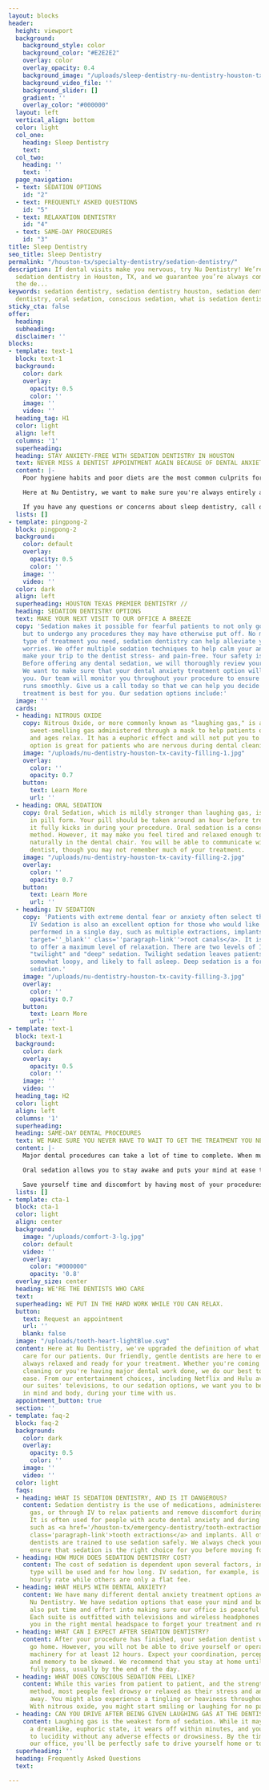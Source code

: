 ```yaml
---
layout: blocks
header:
  height: viewport
  background:
    background_style: color
    background_color: "#E2E2E2"
    overlay: color
    overlay_opacity: 0.4
    background_image: "/uploads/sleep-dentistry-nu-dentistry-houston-tx-hero.jpg"
    background_video_file: ''
    background_slider: []
    gradient: ''
    overlay_color: "#000000"
  layout: left
  vertical_align: bottom
  color: light
  col_one:
    heading: Sleep Dentistry
    text: 
  col_two:
    heading: ''
    text: ''
  page_navigation:
  - text: SEDATION OPTIONS
    id: "2"
  - text: FREQUENTLY ASKED QUESTIONS
    id: "5"
  - text: RELAXATION DENTISTRY
    id: "4"
  - text: SAME-DAY PROCEDURES
    id: "3"
title: Sleep Dentistry
seo_title: Sleep Dentistry
permalink: "/houston-tx/specialty-dentistry/sedation-dentistry/"
description: If dental visits make you nervous, try Nu Dentistry! We’re experts in
  sedation dentistry in Houston, TX, and we guarantee you’re always comfortable in
  the de...
keywords: sedation dentistry, sedation dentistry houston, sedation dentist, iv sedation
  dentistry, oral sedation, conscious sedation, what is sedation dentistry, sedat...
sticky_cta: false
offer:
  heading: 
  subheading: 
  disclaimer: ''
blocks:
- template: text-1
  block: text-1
  background:
    color: dark
    overlay:
      opacity: 0.5
      color: ''
    image: ''
    video: ''
  heading_tag: H1
  color: light
  align: left
  columns: '1'
  superheading: 
  heading: STAY ANXIETY-FREE WITH SEDATION DENTISTRY IN HOUSTON
  text: NEVER MISS A DENTIST APPOINTMENT AGAIN BECAUSE OF DENTAL ANXIETY
  content: |-
    Poor hygiene habits and poor diets are the most common culprits for cavities and decay. However, there is a secret villain causing toothaches and oral problems around the world: dental phobia. Fear of the dentist has led too many patients to avoid their <a href='/houston-tx/general-dentistry/dental-cleaning/' target='_blank' class='paragraph-link'>dental cleanings and exams</a> — a big and costly mistake. Avoiding the dentist can lead to dental problems that otherwise would have been easily treatable. However, our dentists are here to help you conquer your fear and make visits to our office simple and painless.

    Here at Nu Dentistry, we want to make sure you're always entirely at ease when receiving the care you need. For those who want more than general anesthesia to feel reassured about their treatment, we offer a wide selection of both conscious and unconscious sedation options available upon request. We always want our patients to have the best dental experience possible. Let our dental team ease your fears in our calm and safe dental office. Going to the dental office without fear will completely change your life and get your dental health back on track.

    If you have any questions or concerns about sleep dentistry, call our office at <a href='tel:+8329164144' title='Click to Call Us'>(832) 916-4144</a>, and we'll be happy to answer.
  lists: []
- template: pingpong-2
  block: pingpong-2
  background:
    color: default
    overlay:
      opacity: 0.5
      color: ''
    image: ''
    video: ''
  color: dark
  align: left
  superheading: HOUSTON TEXAS PREMIER DENTISTRY //
  heading: SEDATION DENTISTRY OPTIONS
  text: MAKE YOUR NEXT VISIT TO OUR OFFICE A BREEZE
  copy: 'Sedation makes it possible for fearful patients to not only go to the dentist
    but to undergo any procedures they may have otherwise put off. No matter what
    type of treatment you need, sedation dentistry can help alleviate your excessive
    worries. We offer multiple sedation techniques to help calm your anxieties and
    make your trip to the dentist stress- and pain-free. Your safety is our #1 priority.
    Before offering any dental sedation, we will thoroughly review your medical history.
    We want to make sure that your dental anxiety treatment option will be safe for
    you. Our team will monitor you throughout your procedure to ensure that everything
    runs smoothly. Give us a call today so that we can help you decide which sedation
    treatment is best for you. Our sedation options include:'
  image: ''
  cards:
  - heading: NITROUS OXIDE
    copy: Nitrous Oxide, or more commonly known as "laughing gas," is a colorless,
      sweet-smelling gas administered through a mask to help patients of all needs
      and ages relax. It has a euphoric effect and will not put you to sleep. This
      option is great for patients who are nervous during dental cleaning appointments.
    image: "/uploads/nu-dentistry-houston-tx-cavity-filling-1.jpg"
    overlay:
      color: ''
      opacity: 0.7
    button:
      text: Learn More
      url: ''
  - heading: ORAL SEDATION
    copy: Oral Sedation, which is mildly stronger than laughing gas, is administered
      in pill form. Your pill should be taken around an hour before treatment so that
      it fully kicks in during your procedure. Oral sedation is a conscious sedation
      method. However, it may make you feel tired and relaxed enough to fall asleep
      naturally in the dental chair. You will be able to communicate with your sedation
      dentist, though you may not remember much of your treatment.
    image: "/uploads/nu-dentistry-houston-tx-cavity-filling-2.jpg"
    overlay:
      color: ''
      opacity: 0.7
    button:
      text: Learn More
      url: ''
  - heading: IV SEDATION
    copy: 'Patients with extreme dental fear or anxiety often select this option.
      IV Sedation is also an excellent option for those who would like multiple procedures
      performed in a single day, such as multiple extractions, implants, or <a href=''/houston-tx/emergency-dentistry/root-canal/''
      target=''_blank'' class=''paragraph-link''>root canals</a>. It is given intravenously
      to offer a maximum level of relaxation. There are two levels of IV sedation:
      "twilight" and "deep" sedation. Twilight sedation leaves patients awake, though
      somewhat loopy, and likely to fall asleep. Deep sedation is a form of unconscious
      sedation.'
    image: "/uploads/nu-dentistry-houston-tx-cavity-filling-3.jpg"
    overlay:
      color: ''
      opacity: 0.7
    button:
      text: Learn More
      url: ''
- template: text-1
  block: text-1
  background:
    color: dark
    overlay:
      opacity: 0.5
      color: ''
    image: ''
    video: ''
  heading_tag: H2
  color: light
  align: left
  columns: '1'
  superheading: 
  heading: SAME-DAY DENTAL PROCEDURES
  text: WE MAKE SURE YOU NEVER HAVE TO WAIT TO GET THE TREATMENT YOU NEED
  content: |-
    Major dental procedures can take a lot of time to complete. When multiple treatments are needed, it can take way too much time to get them done separately. However, sedation dentistry allows you to comfortably get a brand new smile in a single visit with same-day dental procedures.

    Oral sedation allows you to stay awake and puts your mind at ease throughout your procedures. For patients who prefer it, we can use IV sedation to keep you asleep throughout your procedures. Your time with us will be over before you know it! Our sedation dentists can help you decide which method is right for your needs.

    Save yourself time and discomfort by having most of your procedures finished in a single appointment! With sedation dentistry, we can make your time in our office as efficient as possible without putting a strain on your daily life. If you're ready to schedule your treatments, call our office at <a href='tel:+8329164144' title='Click to Call Us'>(832) 916-4144</a> today!
  lists: []
- template: cta-1
  block: cta-1
  color: light
  align: center
  background:
    image: "/uploads/comfort-3-lg.jpg"
    color: default
    video: ''
    overlay:
      color: "#000000"
      opacity: '0.8'
  overlay_size: center
  heading: WE'RE THE DENTISTS WHO CARE
  text: 
  superheading: WE PUT IN THE HARD WORK WHILE YOU CAN RELAX.
  button:
    text: Request an appointment
    url: ''
    blank: false
  image: "/uploads/tooth-heart-lightBlue.svg"
  content: Here at Nu Dentistry, we've upgraded the definition of what it means to
    care for our patients. Our friendly, gentle dentists are here to ensure you are
    always relaxed and ready for your treatment. Whether you're coming in for a routine
    cleaning or you're having major dental work done, we do our best to put you at
    ease. From our entertainment choices, including Netflix and Hulu available on
    our suites' televisions, to our sedation options, we want you to be fully satisfied
    in mind and body, during your time with us.
  appointment_button: true
  section: ''
- template: faq-2
  block: faq-2
  background:
    color: dark
    overlay:
      opacity: 0.5
      color: ''
    image: ''
    video: ''
  color: light
  faqs:
  - heading: WHAT IS SEDATION DENTISTRY, AND IS IT DANGEROUS?
    content: Sedation dentistry is the use of medications, administered orally, by
      gas, or through IV to relax patients and remove discomfort during treatment.
      It is often used for people with acute dental anxiety and during intensive procedures,
      such as <a href='/houston-tx/emergency-dentistry/tooth-extraction/' target='_blank'
      class='paragraph-link'>tooth extractions</a> and implants. All of our sedation
      dentists are trained to use sedation safely. We always check your history to
      ensure that sedation is the right choice for you before moving forward.
  - heading: HOW MUCH DOES SEDATION DENTISTRY COST?
    content: The cost of sedation is dependent upon several factors, including which
      type will be used and for how long. IV sedation, for example, is priced at an
      hourly rate while others are only a flat fee.
  - heading: WHAT HELPS WITH DENTAL ANXIETY?
    content: We have many different dental anxiety treatment options available at
      Nu Dentistry. We have sedation options that ease your mind and body. We have
      also put time and effort into making sure our office is peaceful and relaxing.
      Each suite is outfitted with televisions and wireless headphones to help put
      you in the right mental headspace to forget your treatment and relax.
  - heading: WHAT CAN I EXPECT AFTER SEDATION DENTISTRY?
    content: After your procedure has finished, your sedation dentist will let you
      go home. However, you will not be able to drive yourself or operate any other
      machinery for at least 12 hours. Expect your coordination, perception, judgment,
      and memory to be skewed. We recommend that you stay at home until the effects
      fully pass, usually by the end of the day.
  - heading: WHAT DOES CONSCIOUS SEDATION FEEL LIKE?
    content: While this varies from patient to patient, and the strength of the sedation
      method, most people feel drowsy or relaxed as their stress and anxiety melt
      away. You might also experience a tingling or heaviness throughout your body.
      With nitrous oxide, you might start smiling or laughing for no particular reason.
  - heading: CAN YOU DRIVE AFTER BEING GIVEN LAUGHING GAS AT THE DENTIST?
    content: Laughing gas is the weakest form of sedation. While it may put you in
      a dreamlike, euphoric state, it wears off within minutes, and you return quickly
      to lucidity without any adverse effects or drowsiness. By the time you leave
      our office, you'll be perfectly safe to drive yourself home or to work.
  superheading: ''
  heading: Frequently Asked Questions
  text: 

---
```

